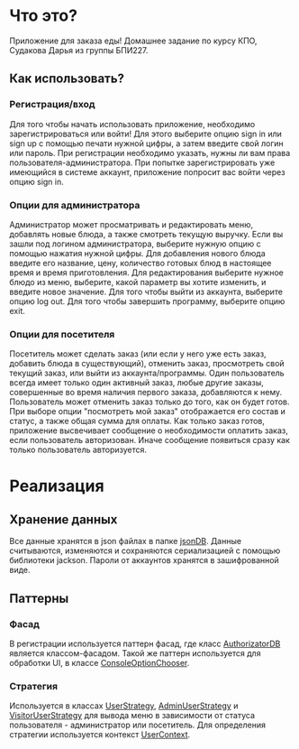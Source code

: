 # Что это?
Приложение для заказа еды! Домашнее задание по курсу КПО, Судакова Дарья из группы БПИ227.
## Как использовать?
### Регистрация/вход
Для того чтобы начать использовать приложение, необходимо зарегистрироваться или войти! Для этого выберите опцию sign in или sign up с помощью печати нужной цифры, а затем введите свой логин или пароль. При регистрации необходимо указать, нужны ли вам права пользователя-администратора. При попытке зарегистрировать уже имеющийся в системе аккаунт, приложение попросит вас войти через опцию sign in.
### Опции для администратора
Администратор может просматривать и редактировать меню, добавлять новые блюда, а также смотреть текущую выручку. Если вы зашли под логином администратора, выберите нужную опцию с помощью нажатия нужной цифры. Для добавления нового блюда введите его название, цену, количество готовых блюд в настоящее время и время приготовления. Для редактирования выберите нужное блюдо из меню, выберите, какой параметр вы хотите изменить, и введите новое значение.
Для того чтобы выйти из аккаунта, выберите опцию log out. Для того чтобы завершить программу, выберите опцию exit.
### Опции для посетителя
Посетитель может сделать заказ (или если у него уже есть заказ, добавить блюда в существующий), отменить заказ, просмотреть свой текущий заказ, или выйти из аккаунта/программы. Один пользователь всегда имеет только один активный заказ, любые другие заказы, совершенные во время наличия первого заказа, добавляются к нему. Пользователь может отменить заказ только до того, как он будет готов. При выборе опции "посмотреть мой заказ" отображается его состав и статус, а также общая сумма для оплаты. 
Как только заказ готов, приложение высвечивает сообщение о необходимости оплатить заказ, если пользователь авторизован. Иначе сообщение появиться сразу как только пользователь авторизуется.
# Реализация
## Хранение данных
Все данные хранятся в json файлах в папке [jsonDB](src/main/resources/jsonDB). Данные считываются, изменяются и сохраняются сериализацией с помощью библиотеки jackson. Пароли от аккаунтов хранятся в зашифрованной виде.
## Паттерны
### Фасад
В регистрации используется паттерн фасад, где класс [AuthorizatorDB](src/main/kotlin/restaurant/auth/AuthorizatorDB.kt) является классом-фасадом.
Такой же паттерн используется для обработки UI, в классе [ConsoleOptionChooser](src/main/kotlin/restaurant/ui/ConsoleOptionChooser.kt).
### Стратегия 
Используется в классах [UserStrategy](src/main/kotlin/restaurant/ui/UserStrategy.kt), [AdminUserStrategy](src/main/kotlin/restaurant/ui/AdminUserStrategy.kt) и [VisitorUserStrategy](src/main/kotlin/restaurant/ui/VisitorUserStrategy.kt) для вывода меню в зависимости от статуса пользователя - администратор или посетитель. Для определения стратегии используется контекст [UserContext](src/main/kotlin/restaurant/ui/UserContext.kt).
